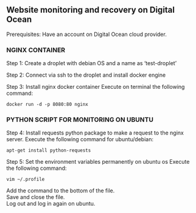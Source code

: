 ## Website monitoring and recovery on Digital Ocean

Prerequisites: Have an account on Digital Ocean cloud provider.

 ### NGINX CONTAINER

 Step 1: Create a droplet with debian OS and a name as ‘test-droplet’

 Step 2: Connect via ssh to the droplet and install docker engine

 Step 3: Install nginx docker container
Execute on terminal the following command:

    docker run -d -p 8080:80 nginx

### PYTHON SCRIPT FOR MONITORING ON UBUNTU    

Step 4: Install requests python package to make a request to the nginx server.
Execute the following command for ubuntu/debian:

    apt-get install python-requests

Step 5: Set the environment variables permanently on ubuntu os
Execute the following command:

    vim ~/.profile

Add the command to the bottom of the file.  
Save and close the file.  
Log out and log in again on ubuntu.    